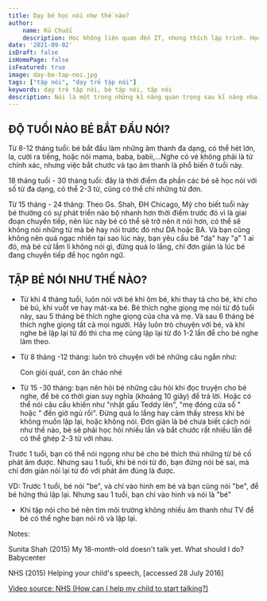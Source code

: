 ```yaml
---
title: Dạy bé học nói như thế nào?
author:
    name: Kủ Chuối
    description: Học không liên quan đến IT, nhưng thích lập trình. Học lập trình vì có thời gian và thấy vui chứ không vì gì hết. Thích chia sẻ với những người cùng sở thích
date: '2021-09-02'
isDraft: false
isHomePage: false
isFeatured: true
image: day-be-tap-noi.jpg
tags: ["tập nói", "dạy trẻ tập nói"]
keywords: dạy trẻ tập nói, bé tập nói, tập nói
description: Nói là một trong những kĩ năng quan trọng sau kĩ năng nhai trong ăn dặm. Nói cũng thể hiện sự phát triển của não bộ và hoạt động cơ hàm để tạo ra âm thanh dưới dạng ngôn ngữ.
---
```


## ĐỘ TUỔI NÀO BÉ BẮT ĐẦU NÓI?

Từ 8-12 tháng tuổi: bé bắt đầu làm những âm thanh đa dạng, có thể hét lớn, la, cười ra tiếng, hoặc nói mama, baba, babii,...Nghe có vẻ không phải là từ chính xác, nhưng việc bắt chước và tạo âm thanh là phổ biến ở tuổi này.

18 tháng tuổi - 30 tháng tuổi: đây là thời điểm đa phần các bé sẽ học nói với số từ đa dạng, có thể 2-3 từ, cũng có thể chỉ những từ đơn.

Từ 15 tháng - 24 tháng: Theo Gs. Shah, ĐH Chicago, Mỹ cho biết tuổi này bé thường có sự phát triển não bộ nhanh hơn thời điểm trước đó vì là giai đoạn chuyển tiếp, nên lúc này bé có thể sẽ trở nên ít nói hơn, có thể sẽ không nói những từ mà bé hay nói trước đó như DẠ hoặc BA. Và bạn cũng không nên quá ngạc nhiên tại sao lúc này, bạn yêu cầu bé "dạ" hay "ạ" 1 ai đó, mà bé cứ lầm lì không nói gì, đừng quá lo lắng, chỉ đơn giản là lúc bé đang chuyển tiếp để học ngôn ngữ.

## TẬP BÉ NÓI NHƯ THẾ NÀO?

* Từ khi 4 tháng tuổi, luôn nói với bé khi ôm bé, khi thay tả cho bé, khi cho bé bú, khi vuốt ve hay mát-xa bé. Bé thích nghe giọng mẹ nói từ độ tuổi này, sau 5 tháng bé thích nghe giọng của cha và mẹ. Và sau 6 tháng bé thích nghe giọng tất cả mọi người. Hãy luôn trò chuyện với bé, và khi nghe bé lập lại từ đó thì cha mẹ cũng lập lại từ đó 1-2 lần để cho bé nghe làm theo.

* Từ 8 tháng -12 tháng: luôn trò chuyện với bé những câu ngắn như:

    Con giỏi quá!, con ăn cháo nhé

* Từ 15 -30 tháng: bạn nên hỏi bé những câu hỏi khi đọc truyện cho bé nghe, để bé có thời gian suy nghĩa (khoảng 10 giây) để trả lời. Hoặc có thể nói câu cầu khiến như "nhặt gấu Teddy lên", "mẹ đóng cửa sổ " hoặc " đến giờ ngủ rồi". Đừng quá lo lắng hay cảm thấy stress khi bé không muốn lập lại, hoặc không nói. Đơn giản là bé chưa biết cách nói như thế nào, bé sẽ phải học hỏi nhiều lần và bắt chước rất nhiều lần để có thể ghép 2-3 từ với nhau.

Trước 1 tuổi, bạn có thể nói ngọng như bé cho bé thích thú những từ bé cố phát âm được. Nhưng sau 1 tuổi, khi bé nói từ đó, bạn đừng nói bé sai, mà chỉ đơn giản nói lại từ đó với phát âm đúng là được. 

VD: Trước 1 tuổi, bé nói "be", và chỉ vào hình em bé và bạn cũng nói "be", để bé hứng thú lập lại. Nhưng sau 1 tuổi, bạn chỉ vào hình và nói là "bé"

* Khi tập nói cho bé nên tìm môi trường không nhiều âm thanh như TV để bé có thể nghe bạn nói rõ và lập lại.

Notes:

Sunita Shah (2015) My 18-month-old doesn't talk yet. What should I do? Babycenter

NHS (2015) Helping your child's speech, [accessed 28 July 2016]

[Video source: NHS (How can I help my child to start talking?)](https://www.facebook.com/anhnguyen.nutrition/videos/875680862565678/)

